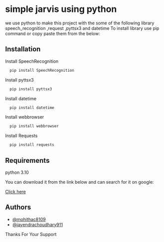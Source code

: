 
# simple jarvis using python

we use python to make this project with the some of the following library speech_recognition ,request ,pyttsx3 and datetime To install library use pip command or copy paste them from the below:
 

## Installation

Install SpeechRecognition

```bash
  pip install SpeechRecognition
```
    
Install pyttsx3

```bash
  pip install pyttsx3
```

Install datetime

```bash
  pip install datetime
```

Install webbrowser

```bash
  pip install webbrowser
```
Install Requests

```bash
  pip install requests
```
## Requirements

python 3.10

You can download it from the link below and can search for it on google:

[Click here](https://www.python.org/downloads/release/python-31014/)

## Authors

- [@mohithac8109](https://github.com/mohithac8109)
- [@jayendrachoudhary911](https://github.com/jayendrachoudhary911)




Thanks For Your Support

